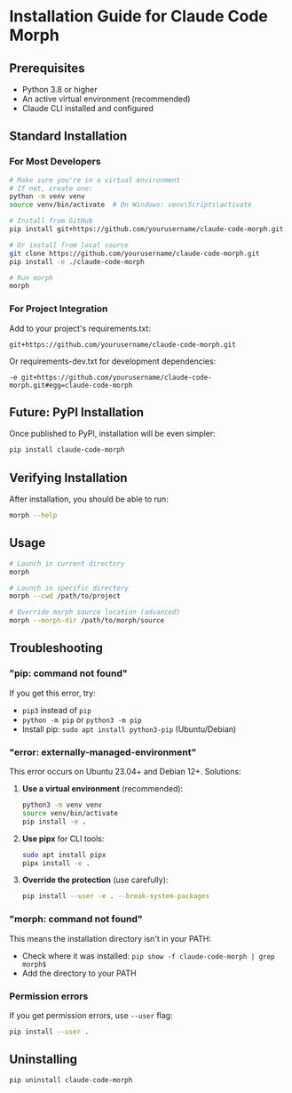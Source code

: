 # Installation Guide for Claude Code Morph

## Prerequisites

- Python 3.8 or higher
- An active virtual environment (recommended)
- Claude CLI installed and configured

## Standard Installation

### For Most Developers

```bash
# Make sure you're in a virtual environment
# If not, create one:
python -m venv venv
source venv/bin/activate  # On Windows: venv\Scripts\activate

# Install from GitHub
pip install git+https://github.com/yourusername/claude-code-morph.git

# Or install from local source
git clone https://github.com/yourusername/claude-code-morph.git
pip install -e ./claude-code-morph

# Run morph
morph
```

### For Project Integration

Add to your project's requirements.txt:
```
git+https://github.com/yourusername/claude-code-morph.git
```

Or requirements-dev.txt for development dependencies:
```
-e git+https://github.com/yourusername/claude-code-morph.git#egg=claude-code-morph
```

## Future: PyPI Installation

Once published to PyPI, installation will be even simpler:
```bash
pip install claude-code-morph
```

## Verifying Installation

After installation, you should be able to run:

```bash
morph --help
```

## Usage

```bash
# Launch in current directory
morph

# Launch in specific directory
morph --cwd /path/to/project

# Override morph source location (advanced)
morph --morph-dir /path/to/morph/source
```

## Troubleshooting

### "pip: command not found"

If you get this error, try:
- `pip3` instead of `pip`
- `python -m pip` or `python3 -m pip`
- Install pip: `sudo apt install python3-pip` (Ubuntu/Debian)

### "error: externally-managed-environment"

This error occurs on Ubuntu 23.04+ and Debian 12+. Solutions:

1. **Use a virtual environment** (recommended):
   ```bash
   python3 -m venv venv
   source venv/bin/activate
   pip install -e .
   ```

2. **Use pipx** for CLI tools:
   ```bash
   sudo apt install pipx
   pipx install -e .
   ```

3. **Override the protection** (use carefully):
   ```bash
   pip install --user -e . --break-system-packages
   ```

### "morph: command not found"

This means the installation directory isn't in your PATH:
- Check where it was installed: `pip show -f claude-code-morph | grep morph$`
- Add the directory to your PATH

### Permission errors

If you get permission errors, use `--user` flag:
```bash
pip install --user .
```

## Uninstalling

```bash
pip uninstall claude-code-morph
```